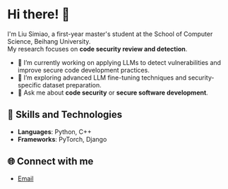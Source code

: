 # Hi there! 👋

I'm Liu Simiao, a first-year master's student at the School of Computer Science, Beihang University.  
My research focuses on **code security review and detection**.

- 🔭 I’m currently working on applying LLMs to detect vulnerabilities and improve secure code development practices.  
- 🌱 I’m exploring advanced LLM fine-tuning techniques and security-specific dataset preparation.  
- 💬 Ask me about **code security** or **secure software development**.  

## 🚀 Skills and Technologies
- **Languages**: Python,  C++  
- **Frameworks**: PyTorch, Django  


## 🌐 Connect with me
- [Email](buaalsm@buaa.edu.cn)  

